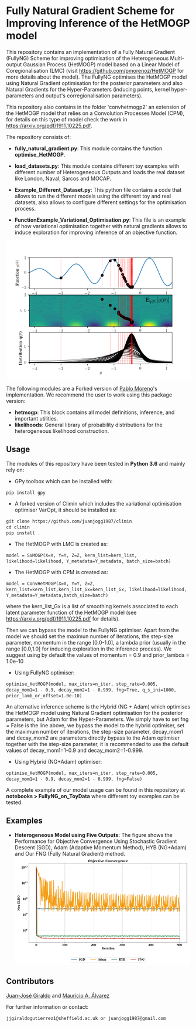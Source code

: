 # Fully Natural Gradient Scheme for Improving Inference of the HetMOGP model

This repository contains an implementation of a Fully Natural Gradient (FullyNG) Scheme for improving optimisation of the Heterogeneous Multi-output Gaussian Process (HetMOGP) model based on a Linear Model of Coregionalisation (LMC) (visit https://github.com/pmorenoz/HetMOGP for more details about the model). The FullyNG optimises the HetMOGP model using Natural Gradient optimisation for the posterior parameters and also Natural Gradients for the Hyper-Parameters (inducing points, kernel hyper-parameters and output's corregionalisation parameters).

This repository also contains in the folder 'convhetmogp2' an extension of the HetMOGP model that relies on a Convolution Processes Model (CPM), for details on this type of model check the work in https://arxiv.org/pdf/1911.10225.pdf.

The repository consists of: 

- **fully_natural_gradient.py**: This module contains the function **optimise_HetMOGP**.

- **load_datasets.py**: This module contains different toy examples with different number of Heterogeneous Outputs and loads the real dataset like London, Naval, Sarcos and MOCAP. 

- **Example_Different_Dataset.py**: This python file contains a code that allows to run the different models using the different toy and real datasets, also allows to configure different settings for the optimisation process.

- **FunctionExample_Variational_Optimisation.py**: This file is an example of how variational optimisation together with natural gradients allows to induce exploration for improving inference of an objective function.

![Variational_Optimisation](tmp/variational_optimisation_expfunction.png) 

The following modules are a Forked version of [Pablo Moreno](https://github.com/pmorenoz/HetMOGP)'s implementation. We recommend the user to work using this package version:
- **hetmogp**: This block contains all model definitions, inference, and important utilities. 
- **likelihoods**: General library of probability distributions for the heterogeneous likelihood construction.

## Usage

The modules of this repository have been tested in **Python 3.6** and mainly rely on:
* GPy toolbox which can be installed with:
```
pip install gpy
```
* A forked version of Climin which includes the variational optimisation optimiser VarOpt, it should be installed as:
```
git clone https://github.com/juanjogg1987/climin
cd climin
pip install .
```

* The HetMOGP with LMC is created as:
```
model = SVMOGP(X=X, Y=Y, Z=Z, kern_list=kern_list, likelihood=likelihood, Y_metadata=Y_metadata, batch_size=batch)
```

* The HetMOGP with CPM is created as:
```
model = ConvHetMOGP(X=X, Y=Y, Z=Z, kern_list=kern_list,kern_list_Gx=kern_list_Gx, likelihood=likelihood, Y_metadata=Y_metadata,batch_size=batch)
```
where the kern_list_Gx is a list of smoothing kernels associated to each latent parameter function of the HetMOGP model (see https://arxiv.org/pdf/1911.10225.pdf for details).

Then we can bypass the model to the FullyNG optimiser. Apart from the model we should set the maximun number of iterations, the step-size parameter, momentum in the range \[0.0-1.0\], a lambda prior (usually in the range \[0.0,1.0\] for inducing exploration in the inference process). We suggest using by default the values of momentum = 0.9 and prior_lambda = 1.0e-10

* Using FullyNG optimiser: 
```
optimise_HetMOGP(model, max_iters=n_iter, step_rate=0.005, decay_mom1=1 - 0.9, decay_mom2=1 - 0.999, fng=True, q_s_ini=1000, prior_lamb_or_offset=1.0e-10)
```
An alternative inference scheme is the Hybrid (NG + Adam) which optimises the HetMOGP model using Natural Gradient optimisation for the posterior parameters, but Adam for the Hyper-Parameters. We simply have to set fng = False is the line above, we bypass the model to the hybrid optimiser, set the maximum number of iterations, the step-size parameter, decay_mom1 and decay_mom2 are parameters directly bypass to the Adam optimiser together with the step-size parameter, it is recommended to use the default values of decay_mom1=1-0.9 and decay_mom2=1-0.999.

* Using Hybrid (NG+Adam) optimiser:
```
optimise_HetMOGP(model, max_iters=n_iter, step_rate=0.005, decay_mom1=1 - 0.9, decay_mom2=1 - 0.999, fng=False)
```

A complete example of our model usage can be found in this repository at **notebooks > FullyNG_on_ToyData** where different toy examples can be tested.

## Examples
* **Heterogeneous Model using Five Outputs:** The figure shows the Performance for Objective Convergence Using Stochastic Gradient Descent (SGD), Adam (Adaptive Momentum Method), HYB (NG+Adam) and
Our FNG (Fully Natural Gradient) method.
![toy2](tmp/toy4.png)

## Contributors

[Juan-José Giraldo](https://github.com/juanjogg1987) and [Mauricio A. Álvarez](https://sites.google.com/site/maalvarezl/)

For further information or contact:
```
jjgiraldogutierrez1@sheffield.ac.uk or juanjogg1987@gmail.com

